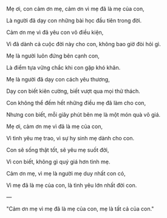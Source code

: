 Mẹ ơi, con cảm ơn mẹ, cảm ơn vì mẹ đã là mẹ của con,  
  
Là người đã dạy con những bài học đầu tiên trong đời.  
  
Cảm ơn mẹ vì đã yêu con vô điều kiện,  
  
Vì đã dành cả cuộc đời này cho con, không bao giờ đòi hỏi gì.  
  
Mẹ là người luôn đứng bên cạnh con,  
  
Là điểm tựa vững chắc khi con gặp khó khăn.  
  
Mẹ là người đã dạy con cách yêu thương,  
  
Dạy con biết kiên cường, biết vượt qua mọi thử thách.  
  
Con không thể đếm hết những điều mẹ đã làm cho con,  
  
Nhưng con biết, mỗi giây phút bên mẹ là một món quà vô giá.  
  
Mẹ ơi, cảm ơn mẹ vì đã là mẹ của con,  
  
Vì tình yêu mẹ trao, vì sự hy sinh mẹ dành cho con.  
  
Con sẽ sống thật tốt, sẽ yêu mẹ suốt đời,  
  
Vì con biết, không gì quý giá hơn tình mẹ.  
  
Cảm ơn mẹ, vì mẹ là người mẹ duy nhất con có,  
  
Vì mẹ đã là mẹ của con, là tình yêu lớn nhất đời con.  
  
—  
  
"Cảm ơn mẹ vì mẹ đã là mẹ của con, mẹ là tất cả của con."